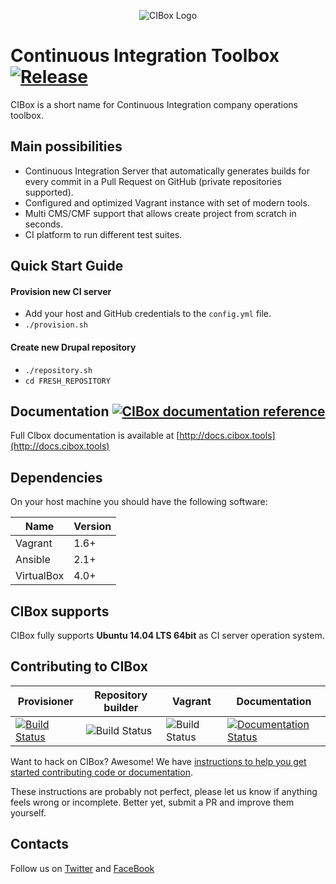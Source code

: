 <p align="center"><img src="docs/images/cibox-logo.png" alt="CIBox Logo" /></p>

Continuous Integration Toolbox [![Release](https://img.shields.io/github/release/propeoplemd/cibox.svg)](https://github.com/propeoplemd/cibox/releases/latest)
============================

CIBox is a short name for Continuous Integration company operations toolbox. 

## Main possibilities

- Continuous Integration Server that automatically generates builds for every commit in a Pull Request on GitHub (private repositories supported).
- Configured and optimized Vagrant instance with set of modern tools.
- Multi CMS/CMF support that allows create project from scratch in seconds.
- CI platform to run different test suites.

## Quick Start Guide
#### Provision new CI server
- Add your host and GitHub credentials to the `config.yml` file.
- `./provision.sh`

#### Create new Drupal repository
- `./repository.sh`
- `cd FRESH_REPOSITORY`

## Documentation [![CIBox documentation reference](https://img.shields.io/badge/CIBox-docs-blue.svg)](http://docs.cibox.tools)

Full CIbox documentation is available at [http://docs.cibox.tools](http://docs.cibox.tools)

## Dependencies

On your host machine you should have the following software:

| Name        | Version |
| ----------- | ------- |
| Vagrant     | 1.6+    |
| Ansible     | 2.1+    |
| VirtualBox  | 4.0+    |

## CIBox supports

CIBox fully supports **Ubuntu 14.04 LTS 64bit** as CI server operation system.

## Contributing to CIBox
| **Provisioner** | **Repository builder** | **Vagrant** | **Documentation** |
|------------------|------------------|------------------|------------------|
| [![Build Status](https://travis-ci.org/propeoplemd/cibox.svg?branch=master)](https://travis-ci.org/propeoplemd/cibox) | ![Build Status](http://128.199.55.125:8080/buildStatus/icon?job=REPOSITORY_BUILDER) | ![Build Status](http://128.199.55.125:8080/buildStatus/icon?job=VAGRANT_BOX) | [![Documentation Status](https://readthedocs.org/projects/cibox/badge/?version=latest)](http://cibox.readthedocs.org/en/latest/?badge=latest) |

Want to hack on CIBox? Awesome! We have [instructions to help you get started contributing code or documentation](http://cibox.readthedocs.org/en/latest/Contributing/).

These instructions are probably not perfect, please let us know if anything feels wrong or incomplete. Better yet, submit a PR and improve them yourself.

## Contacts
Follow us on [Twitter](https://twitter.com/cibox_tools) and [FaceBook](https://www.facebook.com/CIBox.tools)
